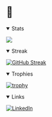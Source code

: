 # :wave:

<details open>
<summary>Stats</summary>

![](http://github-profile-summary-cards.vercel.app/api/cards/profile-details?username=FormulaRossa&theme=github_dark)
</details>

<details open>
<summary>Streak</summary>

[![GitHub Streak](https://streak-stats.demolab.com?user=FormulaRossa&theme=dark&hide_border=true)](https://git.io/streak-stats)

</details>
<details open>
<summary>Trophies</summary>

[![trophy](https://github-profile-trophy.vercel.app/?username=FormulaRossa&rank=-?&theme=onedark)](https://github.com/ryo-ma/github-profile-trophy)
</details>
<details open>
<summary>Links</summary>

[![LinkedIn](https://img.shields.io/badge/LinkedIn-0077B5?style=for-the-badge&logo=linkedin&logoColor=white)](https://www.linkedin.com/in/lean-schuler-08465721b/)
</details>
